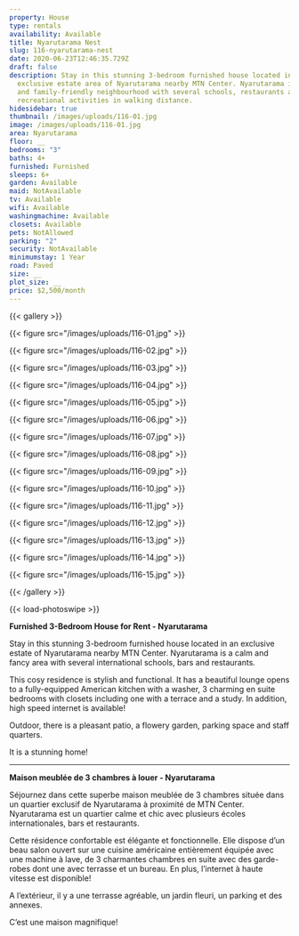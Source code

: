 ```yaml
---
property: House
type: rentals
availability: Available
title: Nyarutarama Nest
slug: 116-nyarutarama-nest
date: 2020-06-23T12:46:35.729Z
draft: false
description: Stay in this stunning 3-bedroom furnished house located in the
  exclusive estate area of Nyarutarama nearby MTN Center. Nyarutarama is a calm
  and family-friendly neighbourhood with several schools, restaurants and
  recreational activities in walking distance. 
hidesidebar: true
thumbnail: /images/uploads/116-01.jpg
image: /images/uploads/116-01.jpg
area: Nyarutarama
floor: __
bedrooms: "3"
baths: 4+
furnished: Furnished
sleeps: 6+
garden: Available
maid: NotAvailable
tv: Available
wifi: Available
washingmachine: Available
closets: Available
pets: NotAllowed
parking: "2"
security: NotAvailable
minimumstay: 1 Year
road: Paved
size: __
plot_size: __
price: $2,500/month
---
```

{{< gallery >}}

{{< figure src="/images/uploads/116-01.jpg" >}}

{{< figure src="/images/uploads/116-02.jpg" >}}

{{< figure src="/images/uploads/116-03.jpg" >}}

{{< figure src="/images/uploads/116-04.jpg" >}}

{{< figure src="/images/uploads/116-05.jpg" >}}

{{< figure src="/images/uploads/116-06.jpg" >}}

{{< figure src="/images/uploads/116-07.jpg" >}}

{{< figure src="/images/uploads/116-08.jpg" >}}

{{< figure src="/images/uploads/116-09.jpg" >}}

{{< figure src="/images/uploads/116-10.jpg" >}}

{{< figure src="/images/uploads/116-11.jpg" >}}

{{< figure src="/images/uploads/116-12.jpg" >}}

{{< figure src="/images/uploads/116-13.jpg" >}}

{{< figure src="/images/uploads/116-14.jpg" >}}

{{< figure src="/images/uploads/116-15.jpg" >}}

{{< /gallery >}}

{{< load-photoswipe >}}


**Furnished 3-Bedroom House for Rent - Nyarutarama**

Stay in this stunning 3-bedroom furnished house located in an exclusive estate of Nyarutarama nearby MTN Center. Nyarutarama is a calm and fancy area with several international schools, bars and restaurants.

This cosy residence is stylish and functional. It has a beautiful lounge opens to a fully-equipped American kitchen with a washer, 3 charming en suite bedrooms with closets including one with a terrace and a study. In addition, high speed internet is available!

Outdoor, there is a pleasant patio, a flowery garden, parking space and staff quarters.

It is a stunning home!

- - -

**Maison meublée de 3 chambres à louer - Nyarutarama**

Séjournez dans cette superbe maison meublée de 3 chambres située dans un quartier exclusif de Nyarutarama à proximité de MTN Center. Nyarutarama est un quartier calme et chic avec plusieurs écoles internationales, bars et restaurants.

Cette résidence confortable est élégante et fonctionnelle. Elle dispose d’un beau salon ouvert sur une cuisine américaine entièrement équipée avec une machine à lave, de 3 charmantes chambres en suite avec des garde-robes dont une avec terrasse et un bureau. En plus, l’internet à haute vitesse est disponible!

A l’extérieur, il y a une terrasse agréable, un jardin fleuri, un parking et des annexes.

C’est une maison magnifique!